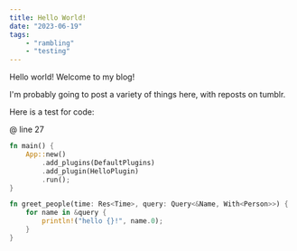 ```yaml
---
title: Hello World!
date: "2023-06-19"
tags:
    - "rambling"
    - "testing"
---
```


Hello world! Welcome to my blog!

I'm probably going to post a variety of things here, with reposts on tumblr.

Here is a test for code:

@ line 27
```rust
fn main() {
    App::new()
        .add_plugins(DefaultPlugins)
        .add_plugin(HelloPlugin)
        .run();
}

fn greet_people(time: Res<Time>, query: Query<&Name, With<Person>>) {
    for name in &query {
        println!("hello {}!", name.0);
    }
}
```

